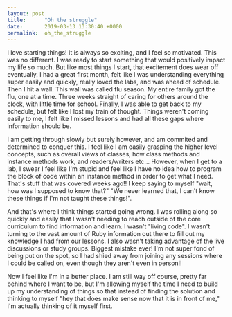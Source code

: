 ```yaml
---
layout: post
title:      "Oh the struggle"
date:       2019-03-13 13:30:40 +0000
permalink:  oh_the_struggle
---
```



I love starting things! It is always so exciting, and I feel so motivated. This was no different. I was ready to start something that would positively impact my life so much. But like most things I start, that excitement does wear off eventually. I had a great first month, felt like I was understanding everything super easily and quickly, really loved the labs, and was ahead of schedule. Then I hit a wall. This wall was called flu season. My entire family got the flu, one at a time. Three weeks straight of caring for others around the clock, with little time for school. Finally, I was able to get back to my schedule, but felt like I lost my train of thought. Things weren't coming easily to me, I felt like I missed lessons and had all these gaps where information should be.

I am getting through slowly but surely however, and am commited and determined to conquer this. I feel like I am easily grasping the higher level concepts, such as overall views of classes, how class methods and instance methods work, and readers/writers etc... However, when I get to a lab, I swear I feel like I'm stupid and feel like I have no idea how to program the block of code within an instance method in order to get what I need. That's stuff that was covered weeks ago!! I keep saying to myself "wait, how was I supposed to know that?" "We never learned that, I can't know these things if I'm not taught these things!". 

And that's where I think things started going wrong. I was rolling along so quickly and easily that I wasn't needing to reach outside of the core curriculum to find information and learn. I wasn't "living code". I wasn't turning to the vast amount of Ruby information out there to fill out my knowledge I had from our lessons. I also wasn't taking advantage of the live discussions or study groups. Biggest mistake ever! I'm not super fond of being put on the spot, so I had shied away from joining any sessions where I could be called on, even though they aren't even in person!! 

Now I feel like I'm in a better place. I am still way off course, pretty far behind where I want to be, but I'm allowing myself the time I need to build up my understanding of things so that instead of finding the solution and thinking to myself "hey that does make sense now that it is in front of me," I'm actually thinking of it myself first.
